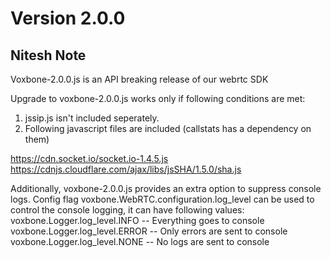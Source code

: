 # Version 2.0.0
## Nitesh Note
Voxbone-2.0.0.js is an API breaking release of our webrtc SDK

Upgrade to voxbone-2.0.0.js works only if following conditions are met:

1. jssip.js isn't included seperately.
2. Following javascript files are included (callstats has a dependency on them)

https://cdn.socket.io/socket.io-1.4.5.js
https://cdnjs.cloudflare.com/ajax/libs/jsSHA/1.5.0/sha.js

Additionally, voxbone-2.0.0.js provides an extra option to suppress console logs.
Config flag voxbone.WebRTC.configuration.log_level can be used to control the console logging, it can have following values:
voxbone.Logger.log_level.INFO -- Everything goes to console
voxbone.Logger.log_level.ERROR -- Only errors are sent to console
voxbone.Logger.log_level.NONE  -- No logs are sent to console

